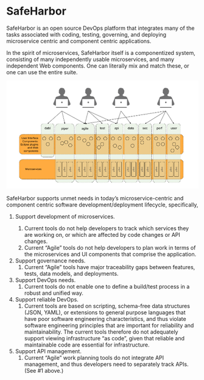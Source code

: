 # SafeHarbor

SafeHarbor is an open source DevOps platform that integrates many of the tasks
associated with coding, testing, governing, and deploying microservice centric
and component centric applications.

In the spirit of microservices, SafeHarbor itself is a componentized system,
consisting of many independently usable microservices, and many independent
Web components. One can literally mix and match these, or one can use the
entire suite.




![SafeHarbor Integrated View](SafeHarbor_Integrated_View.png "SafeHarbor Integrated View")

SafeHarbor supports unmet needs in today’s microservice-centric and component centric
software development/deployment lifecycle, specifically,

<ol>
<li>Support development of microservices.</li>
	<ol>
	<li>Current tools do not help developers to track which services they are
	working on, or which are affected by code changes or API changes.</li>
	<li>Current “Agile” tools do not help developers to plan work in terms of the
	microservices and UI components that comprise the application.</li>
	</ol>
</li>
<li>Support governance needs.
	<ol>
	<li>Current “Agile” tools have major traceability gaps between features, tests,
	data models, and deployments.</li>
	</ol>

<li>Support DevOps needs.
	<ol>
	<li>Current tools do not enable one to define a build/test process in a robust
	and unified way.</li>
	</ol>
</li>

<li>Support reliable DevOps.
	<ol>
	<li>Current tools are based on scripting, schema-free data structures (JSON, YAML),
	or extensions to general purpose languages that have poor software engineering
	characteristics, and thus violate software engineering principles that are
	important for reliability and maintainability. The current tools therefore
	do not adequately support viewing infrastructure “as code”, given that
	reliable and maintainable code are essential for infrastructure.</li>
	</ol>
</li>

<li>Support API management.
	<ol>
	<li>Current “Agile” work planning tools do not integrate API management,
	and thus developers need to separately track APIs. (See #1 above.)</li>
	</ol>
</li>
</ol>
